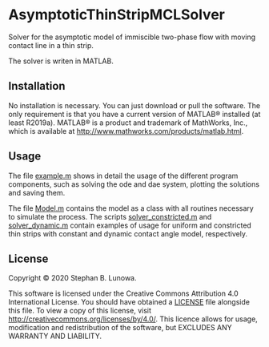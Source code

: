 # AsymptoticThinStripMCLSolver

Solver for the asymptotic model of immiscible two-phase flow with moving contact line in a thin strip.

The solver is writen in MATLAB.
<!-- TODO extend description -->

## Installation

No installation is necessary.
You can just download or pull the software.
The only requirement is that you have a current version of MATLAB&reg; installed (at least R2019a).
MATLAB&reg; is a product and trademark of MathWorks, Inc., which is available at <http://www.mathworks.com/products/matlab.html>.

## Usage

The file [example.m](example.m) shows in detail the usage of the different program components,
such as solving the ode and dae system, plotting the solutions and saving them.

The file [Model.m](Model.m) contains the model as a class with all routines necessary to simulate the process.
The scripts [solver_constricted.m](solver_constricted.m) and [solver_dynamic.m](solver_dynamic.m)
contain examples of usage for uniform and constricted thin strips with constant and dynamic contact angle model, respectively.
<!-- TODO extend description -->

## License

Copyright &copy; 2020 Stephan B. Lunowa.

This software is licensed under the Creative Commons Attribution 4.0 International License.
You should have obtained a [LICENSE](LICENSE) file alongside this file.
To view a copy of this license, visit <http://creativecommons.org/licenses/by/4.0/>.
This licence allows for usage, modification and redistribution of the software, but EXCLUDES ANY WARRANTY AND LIABILITY.
